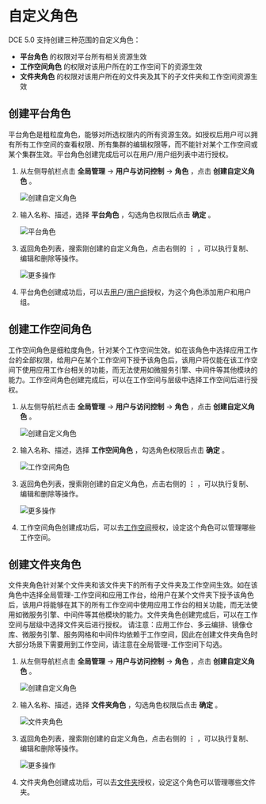 # 自定义角色

DCE 5.0 支持创建三种范围的自定义角色：

- **平台角色** 的权限对平台所有相关资源生效
- **工作空间角色** 的权限对该用户所在的工作空间下的资源生效
- **文件夹角色** 的权限对该用户所在的文件夹及其下的子文件夹和工作空间资源生效

## 创建平台角色

平台角色是粗粒度角色，能够对所选权限内的所有资源生效。如授权后用户可以拥有所有工作空间的查看权限、所有集群的编辑权限等，而不能针对某个工作空间或某个集群生效。平台角色创建完成后可以在用户/用户组列表中进行授权。

1. 从左侧导航栏点击 __全局管理__ -> __用户与访问控制__ -> __角色__ ，点击 __创建自定义角色__ 。

    ![创建自定义角色](https://docs.daocloud.io/daocloud-docs-images/docs/ghippo/user-guide/access-control/images/custom01.png)

1. 输入名称、描述，选择 __平台角色__ ，勾选角色权限后点击 __确定__ 。

    ![平台角色](https://docs.daocloud.io/daocloud-docs-images/docs/ghippo/user-guide/access-control/images/custom02.png)

1. 返回角色列表，搜索刚创建的自定义角色，点击右侧的 __⋮__ ，可以执行复制、编辑和删除等操作。

    ![更多操作](https://docs.daocloud.io/daocloud-docs-images/docs/ghippo/user-guide/access-control/images/custom03.png)

1. 平台角色创建成功后，可以去[用户](./user.md)/[用户组](./group.md)授权，为这个角色添加用户和用户组。

## 创建工作空间角色

工作空间角色是细粒度角色，针对某个工作空间生效。如在该角色中选择应用工作台的全部权限，给用户在某个工作空间下授予该角色后，该用户将仅能在该工作空间下使用应用工作台相关的功能，而无法使用如微服务引擎、中间件等其他模块的能力。工作空间角色创建完成后，可以在工作空间与层级中选择工作空间后进行授权。

1. 从左侧导航栏点击 __全局管理__ -> __用户与访问控制__ -> __角色__ ，点击 __创建自定义角色__ 。

    ![创建自定义角色](https://docs.daocloud.io/daocloud-docs-images/docs/ghippo/user-guide/access-control/images/custom01.png)

1. 输入名称、描述，选择 __工作空间角色__ ，勾选角色权限后点击 __确定__ 。

    ![工作空间角色](https://docs.daocloud.io/daocloud-docs-images/docs/ghippo/user-guide/access-control/images/custom04.png)

1. 返回角色列表，搜索刚创建的自定义角色，点击右侧的 __⋮__ ，可以执行复制、编辑和删除等操作。

    ![更多操作](https://docs.daocloud.io/daocloud-docs-images/docs/ghippo/user-guide/access-control/images/custom05.png)

1. 工作空间角色创建成功后，可以去[工作空间](../workspace/workspace.md)授权，设定这个角色可以管理哪些工作空间。

## 创建文件夹角色

文件夹角色针对某个文件夹和该文件夹下的所有子文件夹及工作空间生效。如在该角色中选择全局管理-工作空间和应用工作台，给用户在某个文件夹下授予该角色后，该用户将能够在其下的所有工作空间中使用应用工作台的相关功能，而无法使用如微服务引擎、中间件等其他模块的能力。文件夹角色创建完成后，可以在工作空间与层级中选择文件夹后进行授权。
请注意：应用工作台、多云编排、镜像仓库、微服务引擎、服务网格和中间件均依赖于工作空间，因此在创建文件夹角色时大部分场景下需要用到工作空间，请注意在全局管理-工作空间下勾选。

1. 从左侧导航栏点击 __全局管理__ -> __用户与访问控制__ -> __角色__ ，点击 __创建自定义角色__ 。

    ![创建自定义角色](https://docs.daocloud.io/daocloud-docs-images/docs/ghippo/user-guide/access-control/images/custom01.png)

1. 输入名称、描述，选择 __文件夹角色__ ，勾选角色权限后点击 __确定__ 。

    ![文件夹角色](https://docs.daocloud.io/daocloud-docs-images/docs/ghippo/user-guide/access-control/images/custom06.png)

1. 返回角色列表，搜索刚创建的自定义角色，点击右侧的 __⋮__ ，可以执行复制、编辑和删除等操作。

    ![更多操作](https://docs.daocloud.io/daocloud-docs-images/docs/ghippo/user-guide/access-control/images/custom07.png)

1. 文件夹角色创建成功后，可以去[文件夹](../workspace/folders.md)授权，设定这个角色可以管理哪些文件夹。
